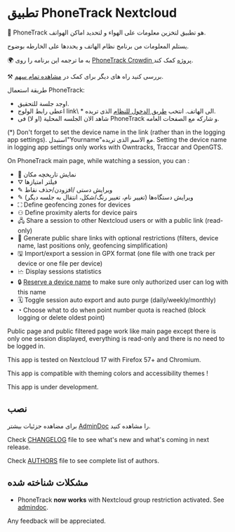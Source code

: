 # تطبيق PhoneTrack Nextcloud

📱 PhoneTrack هو تطبيق لتخزين معلومات على الهواء و لتحديد اماكن الهواتف.

يستلم المعلومات من برنامج نظام الهاتف و يحددها على الخارطه بوضوح.

🌍 به ما ترجمه این برنامه را روی [PhoneTrack Crowdin پروژه](https://crowdin.com/project/phonetrack) کمک کند.

⚒ بررسی کنید راه های دیگر برای کمک در [مشاهده تمام سهم](https://gitlab.com/eneiluj/phonetrack-oc/blob/master/CONTRIBUTING.md).

طريقة استعمال PhoneTrack:

* اوجد جلسة للتحقيق.
* اعطى رابط الولوج link\ * الى الهاتف. انتخب [طريق الدخول للنظام](https://gitlab.com/eneiluj/phonetrack-oc/wikis/userdoc#logging-methods) الذى تريده.
* شاهد الان الجلسه المحلية (او لا) فى PhoneTrack و شاركه مع الصفحات العامه.

(\*) Don't forget to set the device name in the link (rather than in the logging app settings). استبدل"Yourname"مع الاسم الذى تريده. Setting the device name in logging app settings only works with Owntracks, Traccar and OpenGTS.

On PhoneTrack main page, while watching a session, you can :

* 📍 نمایش تاریخچه مکان
* ⛛ فیلتر امتیازها
* ✎ ویرایش دستی /افزودن/حذف نقاط
* ✎ ویرایش دستگاه‌ها (تغییر نام، تغییر رنگ/شکل، انتقال به جلسه دیگر)
* ⛶ Define geofencing zones for devices
* ⚇ Define proximity alerts for device pairs
* 🖧 Share a session to other Nextcloud users or with a public link (read-only)
* 🔗 Generate public share links with optional restrictions (filters, device name, last positions only, geofencing simplification)
* 🖫 Import/export a session in GPX format (one file with one track per device or one file per device)
* 🗠 Display sessions statistics
* 🔒 [Reserve a device name](https://gitlab.com/eneiluj/phonetrack-oc/wikis/userdoc#device-name-reservation) to make sure only authorized user can log with this name
* 🗓 Toggle session auto export and auto purge (daily/weekly/monthly)
* ◔ Choose what to do when point number quota is reached (block logging or delete oldest point)

Public page and public filtered page work like main page except there is only one session displayed, everything is read-only and there is no need to be logged in.

This app is tested on Nextcloud 17 with Firefox 57+ and Chromium.

This app is compatible with theming colors and accessibility themes !

This app is under development.

## نصب

برای مضاهده جزئیات بیشتر [AdminDoc](https://gitlab.com/eneiluj/phonetrack-oc/wikis/admindoc) را مشاهده کنید.

Check [CHANGELOG](https://gitlab.com/eneiluj/phonetrack-oc/blob/master/CHANGELOG.md#change-log) file to see what's new and what's coming in next release.

Check [AUTHORS](https://gitlab.com/eneiluj/phonetrack-oc/blob/master/AUTHORS.md#authors) file to see complete list of authors.

## مشکلات شناخته شده

* PhoneTrack **now works** with Nextcloud group restriction activated. See [admindoc](https://gitlab.com/eneiluj/phonetrack-oc/wikis/admindoc#issue-with-phonetrack-restricted-to-some-groups-in-nextcloud).

Any feedback will be appreciated.